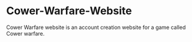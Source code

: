 # Cower-Warfare-Website
Cower Warfare website is an account creation website for a game called Cower warfare.
